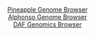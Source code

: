 <div id="Pineapple_Genome_Browser" align="center">
  <a href="https://igv.org/app/?sessionURL=blob:zZRda9swFIb_i6BlA8e2rMapDWW4.ViTfrdLvLQUo9iyo1aWXEmx64b896lhYzcdNBcbA11IhyOd97znQWtQE6mo4CAEng27NoTAAmopmltcVoxc4JIoEOaYKWIBSXIiCU8JCNcgx0rj6c2ZubnUulKh41BddUrMC2ErZOMSvwqOG2WnonT6gjG8EBJrIZVzLHEtHFrUnYYscFXZpjayu06GNXYwq5aCK.FUhBdJY95LfoWSgnBRkqRcMU23AhKjx2jM7Bx_ieLbKE2JUqekHWdH0ek4mqHh9O6r37.bXp7EUz_ev6UFx3olyRFtLjF7jKPZ47TsX2fxfMZGrb_njeYqT_fQYH_4UlFJ1BHswUPkI.QGxhrKM_LyP3VtFt2x80lfD9HZMY3b0WwQoLR4nu15x4PuaXWSNe91Dl2wsQAT6cqwANKl7IXQtZDrW13P77xt4aHlbv2RgoLw_sECWuL0yaTfr4FuK0MMUOR5tYXHAkJmRIKwE7huDwaB1z3oHbhBADfWGqwk.3vmjqY3Qc_1Is_zk5wybXDOEsUrZWPO7TrN7eJ1RzcrNOizl0mr6dVjO6xncHRJzwdXaJ6O_.ClBUzp7QBNox9R9E.4.4gQWy92hW18oQ1cCzVsz789PQ8mOX0y59fvZ9fz3gWP3rXo7Q_azZ5cyBJrk28i5viTuBpLirk2gZoquqCM6jY2TooGhNAzo7BAKpgwJAJZLD65lmvBrvv5N6Bo87D5AQ--">Pineapple Genome Browser</a>
</div>
<div id="Alphonso_Genome_Browser" align="center">
  <a href="https://igv.org/app/?sessionURL=blob:zZJfb9owFMW_i6VWmxTyxyaBREITdLRlobQjomxUVeQkTrDm2KltQgHx3edVm_bSSeVh0yQ_2FfXvucc_w6gJVJRwUEEoO35tucBC6i12Ca4bhiZ4ZooEJWYKWIBSUoiCc8JiA6gxErjxXxqbq61blTkOFQ3nRrzStgK2bjGe8HxVtm5qJ0LwRjOhMRaSOWMJG6FQ6u2syUZbhrbzEa27xRYYwezZi24Ek5DeJVuzXvpr1JaES5qktYbpumLgNToMRoLu8QfhstkmOdEqZjsJsVgGE.G92i8WF0FF6vF7fVyESzPE1pxrDeSDBTd5xOUtaygUw3vk1UJ43nGvO3s5gx9PB8_N1QSNfB6Xh8FCIbQBEN5QZ7_J89m0RN9d4vsGnJxVyNfx_vLz7NmFPuT5AyOPiXiVecIHC3ARL4xJIB8LXuR51rIDSwfBp0fW69vuW5o8pGCgujh0QJa4vybaX84AL1rDC9AkafNCzoWELIgEkSd0HV7XhhCv9vrumHoHa0D2Ej298K9XMzDnguHEAZpSZk2MBep4o2yMed2m5d2tT8xTdefB3vcPgUhlHKJ8O4m_nq1aGfJ8.QPWVrAjH75QGP0LYr.CXdvEWLr7FTY1qJ_.0VPoVqu9Pi6f9.tV9ldIO7YuP9qPF1j9rRoSiFrrE2_qZjjT9paLCnm2hRaqmhGGdW7pUlRbEHkQWSgBblgwlAIZJW9cy3X8nz3_W840fHx.B0-">Alphonso Genome Browser</a>
</div>


<div id="DAF_Genomics_Browser" align="center">
  <a href="https://igv.org/app/?sessionURL=blob:tZFra9swFIb_i6D95Ps1NoThpMkasmakrhdIKeHMPo7NZMuR5KZdyH.f8FoGuzAGHUhC4lzeV.c5kUfkomYtiYlj2L5h20QjomLHFJqO4goaFCQugQrUCMcSObY5kvhEShASstsPqrKSshOxaRZQ6ntsWVPnwhCuAZ0uWC8rVKm6Y0ADX1kLR2HkrFHJEkygXcVawUzIcxRCt8wO2_3uCOp4je2GlrhreirrQXWnTChjhVGCclu3BT79xch_UFarfpds0mSoX.Lzohgny0XyyZ1l2_fBdJt9vN5kweYyrfctyJ7j2LWmMjvc3CXZVbFYXziTgi0zGl3P5j6bXbhXl7OnruYoxnZoj9zAdUcjctYIZXmvIJC84nZse1rojDTH8_SXq.sHagqc1SS.f9CI5JB_Uen3JyKfO4WKCDz0AzWNMF4gJ7EeWVZoR5Hje6FnRZF91k6k5_SNWc6z2yi0nMRxAuMzNEq_rOkwQCX0a_CtQP7UWe1_BQXgV48ina7SVVLSyXw6sdZrse0OwH6LKVLu__itkvEGpAp9f75AAarUGmzlDyru.eH8DQ--">DAF Genomics Browser</a>
</div>
